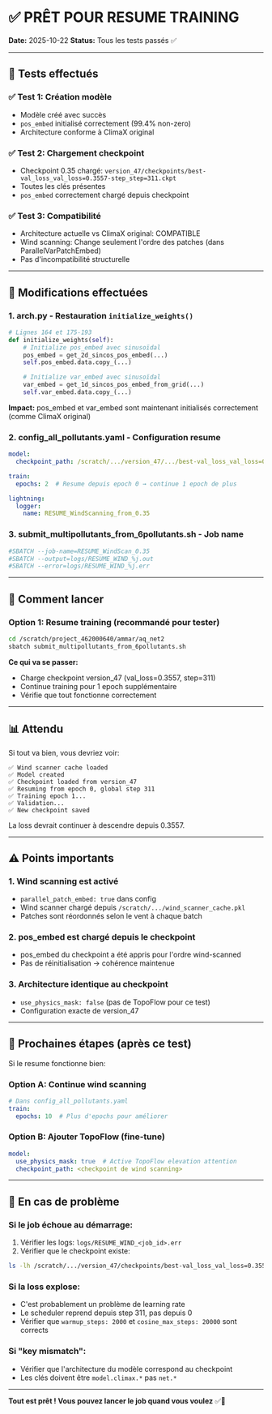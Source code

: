 # ✅ PRÊT POUR RESUME TRAINING

**Date:** 2025-10-22
**Status:** Tous les tests passés ✅

---

## 🧪 Tests effectués

### ✅ Test 1: Création modèle
- Modèle créé avec succès
- `pos_embed` initialisé correctement (99.4% non-zero)
- Architecture conforme à ClimaX original

### ✅ Test 2: Chargement checkpoint
- Checkpoint 0.35 chargé: `version_47/checkpoints/best-val_loss_val_loss=0.3557-step_step=311.ckpt`
- Toutes les clés présentes
- `pos_embed` correctement chargé depuis checkpoint

### ✅ Test 3: Compatibilité
- Architecture actuelle vs ClimaX original: COMPATIBLE
- Wind scanning: Change seulement l'ordre des patches (dans ParallelVarPatchEmbed)
- Pas d'incompatibilité structurelle

---

## 🔧 Modifications effectuées

### 1. **arch.py** - Restauration `initialize_weights()`
```python
# Lignes 164 et 175-193
def initialize_weights(self):
    # Initialize pos_embed avec sinusoïdal
    pos_embed = get_2d_sincos_pos_embed(...)
    self.pos_embed.data.copy_(...)

    # Initialize var_embed avec sinusoïdal
    var_embed = get_1d_sincos_pos_embed_from_grid(...)
    self.var_embed.data.copy_(...)
```
**Impact:** pos_embed et var_embed sont maintenant initialisés correctement (comme ClimaX original)

### 2. **config_all_pollutants.yaml** - Configuration resume
```yaml
model:
  checkpoint_path: /scratch/.../version_47/.../best-val_loss_val_loss=0.3557-step_step=311.ckpt

train:
  epochs: 2  # Resume depuis epoch 0 → continue 1 epoch de plus

lightning:
  logger:
    name: RESUME_WindScanning_from_0.35
```

### 3. **submit_multipollutants_from_6pollutants.sh** - Job name
```bash
#SBATCH --job-name=RESUME_WindScan_0.35
#SBATCH --output=logs/RESUME_WIND_%j.out
#SBATCH --error=logs/RESUME_WIND_%j.err
```

---

## 🚀 Comment lancer

### Option 1: Resume training (recommandé pour tester)
```bash
cd /scratch/project_462000640/ammar/aq_net2
sbatch submit_multipollutants_from_6pollutants.sh
```

**Ce qui va se passer:**
- Charge checkpoint version_47 (val_loss=0.3557, step=311)
- Continue training pour 1 epoch supplémentaire
- Vérifie que tout fonctionne correctement

---

## 📊 Attendu

Si tout va bien, vous devriez voir:
```
✅ Wind scanner cache loaded
✅ Model created
✅ Checkpoint loaded from version_47
✅ Resuming from epoch 0, global step 311
✅ Training epoch 1...
✅ Validation...
✅ New checkpoint saved
```

La loss devrait continuer à descendre depuis 0.3557.

---

## ⚠️ Points importants

### 1. **Wind scanning est activé**
- `parallel_patch_embed: true` dans config
- Wind scanner chargé depuis `/scratch/.../wind_scanner_cache.pkl`
- Patches sont réordonnés selon le vent à chaque batch

### 2. **pos_embed est chargé depuis le checkpoint**
- pos_embed du checkpoint a été appris pour l'ordre wind-scanned
- Pas de réinitialisation → cohérence maintenue

### 3. **Architecture identique au checkpoint**
- `use_physics_mask: false` (pas de TopoFlow pour ce test)
- Configuration exacte de version_47

---

## 📝 Prochaines étapes (après ce test)

Si le resume fonctionne bien:

### Option A: Continue wind scanning
```yaml
# Dans config_all_pollutants.yaml
train:
  epochs: 10  # Plus d'epochs pour améliorer
```

### Option B: Ajouter TopoFlow (fine-tune)
```yaml
model:
  use_physics_mask: true  # Active TopoFlow elevation attention
  checkpoint_path: <checkpoint de wind scanning>
```

---

## 🐛 En cas de problème

### Si le job échoue au démarrage:
1. Vérifier les logs: `logs/RESUME_WIND_<job_id>.err`
2. Vérifier que le checkpoint existe:
```bash
ls -lh /scratch/.../version_47/checkpoints/best-val_loss_val_loss=0.3557-step_step=311.ckpt
```

### Si la loss explose:
- C'est probablement un problème de learning rate
- Le scheduler reprend depuis step 311, pas depuis 0
- Vérifier que `warmup_steps: 2000` et `cosine_max_steps: 20000` sont corrects

### Si "key mismatch":
- Vérifier que l'architecture du modèle correspond au checkpoint
- Les clés doivent être `model.climax.*` pas `net.*`

---

**Tout est prêt ! Vous pouvez lancer le job quand vous voulez** ✅🚀
